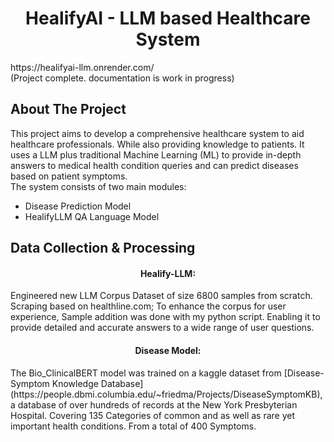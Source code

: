 <div align="center">
<h1 align="center">HealifyAI - LLM based Healthcare System</h1>
</div> 
https://healifyai-llm.onrender.com/ <br>
(Project complete. documentation is work in progress) 

## About The Project
This project aims to develop a comprehensive healthcare system to aid healthcare professionals. While also providing knowledge to patients. It uses a LLM plus traditional Machine Learning (ML) to provide in-depth answers to medical health condition queries and can predict diseases based on patient symptoms.<br>
The system consists of two main modules:
* Disease Prediction Model
* HealifyLLM QA Language Model
<!-- GETTING STARTED <br> -->

## Data Collection & Processing
<h4 align="center">Healify-LLM:</h4>
Engineered new LLM Corpus Dataset of size 6800 samples from scratch. Scraping based on healthline.com; To enhance the corpus for user experience, Sample addition was done with my python script. Enabling it to provide detailed and accurate answers to a wide range of user questions.
<!-- The LLM is trained on my from-scratch scraped corpus dataset(based on healthline.com ) of medical queries & professional solutions
to enhance the corpus for user experience, Sample addition was done with python script .
first urls scraping was done from google
enabling it to provide detailed and accurate answers to a wide range of medical questions. -->
<h4 align="center">Disease Model:</h4>
The Bio_ClinicalBERT model was trained on a kaggle dataset from [Disease-Symptom Knowledge Database](https://people.dbmi.columbia.edu/~friedma/Projects/DiseaseSymptomKB), a database of over hundreds of records at the New York Presbyterian Hospital. Covering 135 Categories of common and as well as rare yet important health conditions. From a total of 400 Symptoms.
 <!-- files 
The massive NLP data were scraped with scraper/nlp_dataset_scraper.py and stored in scraper/quote-nlp-dataset-scraped.csv. I employed an effecient tracking management system for scrap of massive NLP data to prevent data loss.  -->

<br> 

<!--
Disease Prediction Model: This component uses traditional ML algorithm to predict potential diseases based on the symptoms input by the user. Covering a total of 135 categories of common and as well as rare yet important health conditions, diseases, psychology disorders such as diabetes, dehydration, depression, bipolar disorder, HIV, breast cancer, stroke, pneumonia, flu, asthma, obesity and so on. The model is trained on a large dataset of hundreds to thousands of patient records (denoted by frequency in dataset) to ensure reliable predictions based on NY Hospital based [Disease-Symptom Knowledge Database](https://people.dbmi.columbia.edu/~friedma/Projects/DiseaseSymptomKB/). 



QA Language Model: This component uses a Language Model (LLM) to answer medical queries from users. The LLM is trained on my from-scratch scraped then enhanced corpus dataset of medical queries & professional solutions, enabling it to provide detailed and accurate answers to a wide range of medical questions. Sample addition was done to enhance the dataset for user experience. Covering urgent topics of diagnosis, treatment, prevention, causes, risks, complications, details of symptoms, disease description.

The combination of these two components allows for a robust interactive healthcare system that can assist both patients and healthcare professionals in diagnosing diseases, finding relevant medical information and diseases relation potentially. The system is designed to be user-friendly, with an intuitive interface that makes it easy for anyone to use. 

## Future work and limitations
Please note that while this system can provide valuable insights and information, it is not intended to replace professional medical advice. Always consult with a healthcare professional for medical concerns.-->

